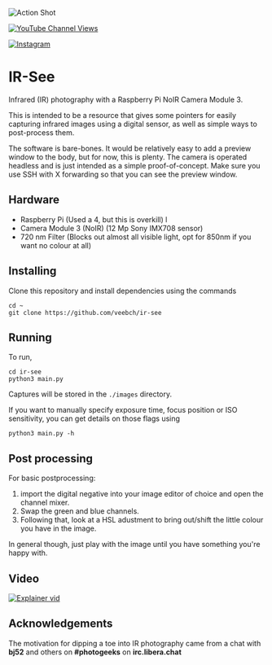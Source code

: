 
![Action Shot](/images/vitrasmall.png)

[![YouTube Channel Views](https://img.shields.io/youtube/channel/views/UCz5BOU9J9pB_O0B8-rDjCWQ?label=YouTube&style=social)](https://www.youtube.com/channel/UCz5BOU9J9pB_O0B8-rDjCWQ)

[![Instagram](https://img.shields.io/badge/Instagram-E4405F?style=for-the-badge&logo=instagram&logoColor=white)](https://www.instagram.com/v_e_e_b/)


#  IR-See

Infrared (IR) photography with a Raspberry Pi NoIR Camera Module 3. 

This is intended to be a resource that gives some pointers for easily capturing infrared images using a digital sensor, as well as simple ways to post-process them. 

The software is bare-bones. It would be relatively easy to add a preview window to the body, but for now, this is plenty. The camera is operated headless and is just intended as a simple proof-of-concept. Make sure you use SSH with X forwarding so that you can see the preview window.
 
## Hardware

- Raspberry Pi                  (Used a 4, but this is overkill) l
- Camera Module 3 (NoIR)        (12 Mp Sony IMX708 sensor)
- 720 nm Filter                 (Blocks out almost all visible light, opt for 850nm if you want no colour at all)

## Installing

Clone this repository and install dependencies using the commands

``` 
cd ~
git clone https://github.com/veebch/ir-see
```


## Running

To run, 

``` 
cd ir-see
python3 main.py
```

Captures will be stored in the `./images` directory.

If you want to manually specify exposure time, focus position or ISO sensitivity, you can get details on those flags using

```
python3 main.py -h
```

## Post processing 

For basic postprocessing: 

1. import the digital negative into your image editor of choice and open the channel mixer. 
2. Swap the green and blue channels. 
3. Following that, look at a HSL adustment to bring out/shift the little colour you have in the image.

In general though, just play with the image until you have something you're happy with.

## Video

[![Explainer vid](http://img.youtube.com/vi/uvolslfKxfg/0.jpg)](http://www.youtube.com/watch?v=uvolslfKxfg "Video Title")

## Acknowledgements

The motivation for dipping a toe into IR photography came from a chat with **bj52** and others on **#photogeeks** on **irc.libera.chat**
